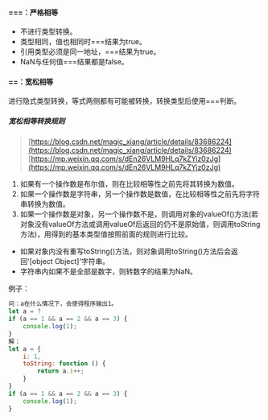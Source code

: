 #### ===：严格相等
- 不进行类型转换。
- 类型相同，值也相同时===结果为true。
- 引用类型必须是同一地址，===结果为true。
- NaN与任何值===结果都是false。
#### ==：宽松相等
进行隐式类型转换，等式两侧都有可能被转换，转换类型后使用===判断。
##### 宽松相等转换规则
> [https://blog.csdn.net/magic_xiang/article/details/83686224](https://blog.csdn.net/magic_xiang/article/details/83686224)
> [https://mp.weixin.qq.com/s/dEn26VLM9HLq7kZYiz0zJg](https://mp.weixin.qq.com/s/dEn26VLM9HLq7kZYiz0zJg)

1. 如果有一个操作数是布尔值，则在比较相等性之前先将其转换为数值。
2. 如果一个操作数是字符串，另一个操作数是数值，在比较相等性之前先将字符串转换为数值。
3. 如果一个操作数是对象，另一个操作数不是，则调用对象的valueOf()方法(若对象没有valueOf方法或调用valueOf后返回的仍不是原始值，则调用toString方法)，用得到的基本类型值按照前面的规则进行比较。
- 如果对象内没有重写toString()方法，则对象调用toString()方法后会返回'[object Object]'字符串。
- 字符串内如果不是全部是数字，则转数字的结果为NaN。

例子：
```javascript
问：a在什么情况下，会使得程序输出1。
let a = ?
if (a == 1 && a == 2 && a == 3) {
    console.log(1);
}
解：
let a = {
    i: 1,
    toString: function () {
        return a.i++;
    }
}
if (a == 1 && a == 2 && a == 3) {
    console.log(1);
}
```
